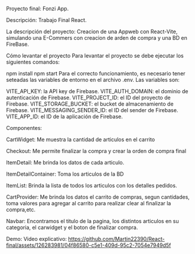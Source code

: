

Proyecto final:
Fonzi App.

Descripción:
Trabajo Final React.

La descripción del proyecto:
Creacion de una Appweb con React-Vite, simulando una E-Commers con creacion de arden de compra y una BD en FireBase.

Cómo levantar el proyecto
Para levantar el proyecto se debe ejecutar los siguientes comandos:

npm install
npm start
Para el correcto funcionamiento, es necesario tener seteadas las variables de entorno en el archivo .env. Las variables son:

VITE_API_KEY: la API key de Firebase.
VITE_AUTH_DOMAIN: el dominio de autenticación de Firebase.
VITE_PROJECT_ID: el ID del proyecto de Firebase.
VITE_STORAGE_BUCKET: el bucket de almacenamiento de Firebase.
VITE_MESSAGING_SENDER_ID: el ID del sender de Firebase.
VITE_APP_ID: el ID de la aplicación de Firebase.

Componentes:

CartWidget:
Me muestra la cantidad de articulos en el carrito

Checkout:
Me permite finalizar la compra y crear la orden de compra final

ItemDetail:
Me brinda los datos de cada articulo.

ItemDetailContainer:
Toma los articulos de la BD

ItemList:
Brinda la lista de todos los articulos con los detalles pedidos.

CartProvider:
Me brinda los datos el carrito de compras, segun cantidades, toma valores para agregar al carrito para realizar clear al finalizar la compra,etc.

Navbar:
Encontramos el titulo de la pagina, los distintos articulos en su categoria, el carwidget y el boton de finalizar compra.

Demo:
Video explicativo:
https://github.com/Martin22390/React-final/assets/126283981/04f86580-c5e1-409d-95c2-7054e7949d5f


